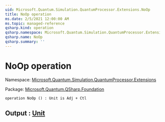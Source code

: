 ```yaml
---
uid: Microsoft.Quantum.Simulation.QuantumProcessor.Extensions.NoOp
title: NoOp operation
ms.date: 2/5/2021 12:00:00 AM
ms.topic: managed-reference
qsharp.kind: operation
qsharp.namespace: Microsoft.Quantum.Simulation.QuantumProcessor.Extensions
qsharp.name: NoOp
qsharp.summary: ''
---
```


# NoOp operation

Namespace: [Microsoft.Quantum.Simulation.QuantumProcessor.Extensions](xref:Microsoft.Quantum.Simulation.QuantumProcessor.Extensions)

Package: [Microsoft.Quantum.QSharp.Foundation](https://nuget.org/packages/Microsoft.Quantum.QSharp.Foundation)




```qsharp
operation NoOp () : Unit is Adj + Ctl
```


## Output : [Unit](xref:microsoft.quantum.lang-ref.unit)

